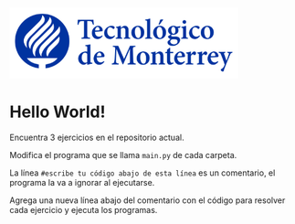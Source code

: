 ![Tec de Monterrey](images/logotecmty.png)
# Hello World!
Encuentra 3 ejercicios en el repositorio actual.

Modifica el programa que se llama `main.py` de cada carpeta.

La línea `#escribe tu código abajo de esta línea` es un comentario, el programa la va a ignorar al ejecutarse.

Agrega una nueva línea abajo del comentario con el código para resolver cada ejercicio y ejecuta los programas.
